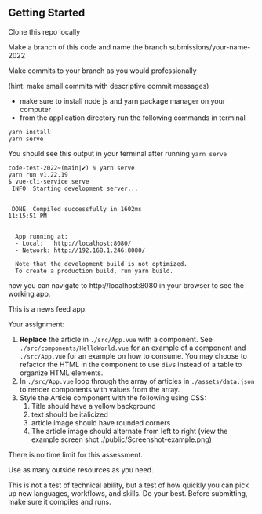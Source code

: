 ## Getting Started

Clone this repo locally

Make a branch of this code and name the branch submissions/your-name-2022

Make commits to your branch as you would professionally 

(hint: make small commits with descriptive commit messages)

- make sure to install node js and yarn package manager on your computer
- from the application directory run the following commands in terminal

```
yarn install
yarn serve
```

You should see this output in your terminal after running `yarn serve`
```
code-test-2022~(main|✔) % yarn serve
yarn run v1.22.19
$ vue-cli-service serve
 INFO  Starting development server...


 DONE  Compiled successfully in 1602ms                                                                                                                                                            11:15:51 PM


  App running at:
  - Local:   http://localhost:8080/
  - Network: http://192.168.1.246:8080/

  Note that the development build is not optimized.
  To create a production build, run yarn build.
```

now you can navigate to http://localhost:8080 in your browser to see the working app.

This is a news feed app.

Your assignment:
1. **Replace** the article in `./src/App.vue` with a component. See `./src/components/HelloWorld.vue` for an example of a component and `./src/App.vue` for an example on how to consume. You may choose to refactor the HTML in the component to use `div`s instead of a table to organize HTML elements.
2. In `./src/App.vue` loop through the array of articles in `./assets/data.json` to render components with values from the array.
3. Style the Article component with the following using CSS:
   1. Title should have a yellow background
   2. text should be italicized
   3. article image should have rounded corners
   4. The article image should alternate from left to right (view the example screen shot ./public/Screenshot-example.png)


There is no time limit for this assessment.

Use as many outside resources as you need.

This is not a test of technical ability, but a test of how quickly you can pick up new languages, workflows, and skills. Do your best. Before submitting, make sure it compiles and runs.
